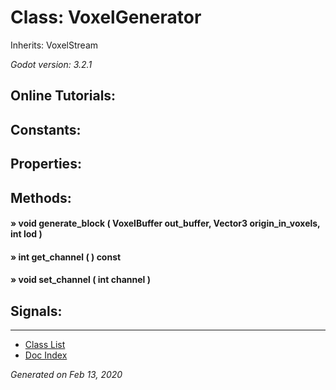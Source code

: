 # Class: VoxelGenerator

Inherits: VoxelStream

_Godot version: 3.2.1_


## Online Tutorials: 



## Constants:


## Properties:


## Methods:

#### » void generate_block ( VoxelBuffer out_buffer, Vector3 origin_in_voxels, int lod ) 


#### » int get_channel (  )  const


#### » void set_channel ( int channel ) 



## Signals:


---
* [Class List](Class_List.md)
* [Doc Index](../01_get-started.md)

_Generated on Feb 13, 2020_
